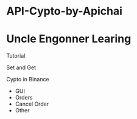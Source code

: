# API-Cypto-by-Apichai
# Uncle Engonner Learing

Tutorial

Set and Get

Cypto in Binance

 - GUI
 - Orders
 - Cancel Order
 - Other
